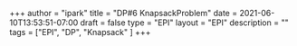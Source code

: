+++
author = "ipark"
title = "DP#6 KnapsackProblem"
date =  2021-06-10T13:53:51-07:00
draft =  false
type = "EPI"
layout = "EPI"
description = ""
tags = ["EPI", "DP", "Knapsack"
]
+++
<script src="https://gist.github.com/ipark-CS/c281dae20be46697f9515d2b7d2b0298.js"></script>
